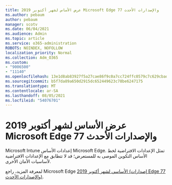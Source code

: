 ```yaml
---
title: عرض الأساس لشهر أكتوبر 2019 Microsoft Edge 77 والإصدارات الأحدث
ms.author: pebaum
author: pebaum
manager: scotv
ms.date: 06/04/2021
ms.audience: Admin
ms.topic: article
ms.service: o365-administration
ROBOTS: NOINDEX, NOFOLLOW
localization_priority: Normal
ms.collection: Adm_O365
ms.custom:
- "9006500"
- "11140"
ms.openlocfilehash: 13e1d8ab83927f5a27cae86f9c0a7cc724ffc0579c7c629cbad49f4464a38a2c
ms.sourcegitcommit: b5f7da89a650d2915dc652449623c78be6247175
ms.translationtype: MT
ms.contentlocale: ar-SA
ms.lasthandoff: 08/05/2021
ms.locfileid: "54076701"
---
```

# <a name="view-the-october-2019-baseline-for-microsoft-edge-versions-77-and-later"></a>عرض الأساس لشهر أكتوبر 2019 Microsoft Edge 77 والإصدارات الأحدث

Microsoft Intune إعدادات الأساس Microsoft Edge. تمثل الإعدادات الافتراضية لخط الأساس التكوين الموصى به للمستعرض؛ قد لا تتطابق مع الإعدادات الافتراضية لأساسيات الأمان الأخرى.

لمعرفة المزيد، راجع Microsoft Edge [الأساسي لشهر أكتوبر 2019 (إصدارات Edge 77 والإصدارات الأحدث)](/mem/intune/protect/security-baseline-settings-edge?pivots=edge-october-2019).